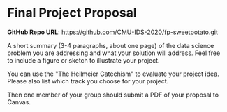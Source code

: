 # Final Project Proposal

**GitHub Repo URL**: https://github.com/CMU-IDS-2020/fp-sweetpotato.git

A short summary (3-4 paragraphs, about one page) of the data science problem you are addressing and what your solution will address. Feel free to include a figure or sketch to illustrate your project.

You can use the "The Heilmeier Catechism" to evaluate your project idea. Please also list which track you choose for your project.

Then one member of your group should submit a PDF of your proposal to Canvas.
